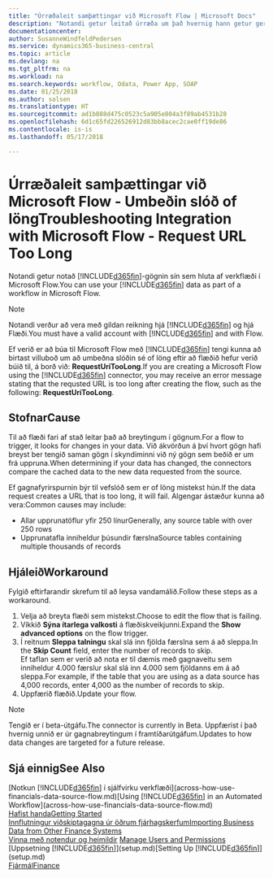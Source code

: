 ```yaml
---
title: "Úrræðaleit samþættingar við Microsoft Flow | Microsoft Docs"
description: "Notandi getur leitað úrræða um það hvernig hann getur gert Financials-gögnin sín aðgengileg sem gagnaveitu og tiltekið OData vefslóð úr vefþjónustunni til að búa til sjálfvirkt verkflæði."
documentationcenter: 
author: SusanneWindfeldPedersen
ms.service: dynamics365-business-central
ms.topic: article
ms.devlang: na
ms.tgt_pltfrm: na
ms.workload: na
ms.search.keywords: workflow, Odata, Power App, SOAP
ms.date: 01/25/2018
ms.author: solsen
ms.translationtype: HT
ms.sourcegitcommit: ad1b888d475c0523c5a905e804a3f89ab4531b28
ms.openlocfilehash: 6d1c65fd226526912d83bb8acec2cae0ff19de86
ms.contentlocale: is-is
ms.lasthandoff: 05/17/2018

---
```

# <a name="troubleshooting-integration-with-microsoft-flow---request-url-too-long"></a><span data-ttu-id="2e0f4-103">Úrræðaleit samþættingar við Microsoft Flow - Umbeðin slóð of löng</span><span class="sxs-lookup"><span data-stu-id="2e0f4-103">Troubleshooting Integration with Microsoft Flow - Request URL Too Long</span></span>
<span data-ttu-id="2e0f4-104">Notandi getur notað [!INCLUDE[d365fin](includes/d365fin_md.md)]-gögnin sín sem hluta af verkflæði í Microsoft Flow.</span><span class="sxs-lookup"><span data-stu-id="2e0f4-104">You can use your [!INCLUDE[d365fin](includes/d365fin_md.md)] data as part of a workflow in Microsoft Flow.</span></span>  

> [!NOTE]  
>   <span data-ttu-id="2e0f4-105">Notandi verður að vera með gildan reikning hjá [!INCLUDE[d365fin](includes/d365fin_md.md)] og hjá Flæði.</span><span class="sxs-lookup"><span data-stu-id="2e0f4-105">You must have a valid account with [!INCLUDE[d365fin](includes/d365fin_md.md)] and with Flow.</span></span>  

<span data-ttu-id="2e0f4-106">Ef verið er að búa til Microsoft Flow með [!INCLUDE[d365fin](includes/d365fin_md.md)] tengi kunna að birtast villuboð um að umbeðna slóðin sé of löng eftir að flæðið hefur verið búið til, á borð við: **RequestUriTooLong**.</span><span class="sxs-lookup"><span data-stu-id="2e0f4-106">If you are creating a Microsoft Flow using the [!INCLUDE[d365fin](includes/d365fin_md.md)] connector, you may receive an error message stating that the requsted URL is too long after creating the flow, such as the following: **RequestUriTooLong**.</span></span>

## <a name="cause"></a><span data-ttu-id="2e0f4-107">Stofnar</span><span class="sxs-lookup"><span data-stu-id="2e0f4-107">Cause</span></span>
<span data-ttu-id="2e0f4-108">Til að flæði fari af stað leitar það að breytingum í gögnum.</span><span class="sxs-lookup"><span data-stu-id="2e0f4-108">For a flow to trigger, it looks for changes in your data.</span></span> <span data-ttu-id="2e0f4-109">Við ákvörðun á því hvort gögn hafi breyst ber tengið saman gögn í skyndiminni við ný gögn sem beðið er um frá uppruna.</span><span class="sxs-lookup"><span data-stu-id="2e0f4-109">When determining if your data has changed, the connectors compare the cached data to the new data requested from the source.</span></span>  

<span data-ttu-id="2e0f4-110">Ef gagnafyrirspurnin býr til vefslóð sem er of löng mistekst hún.</span><span class="sxs-lookup"><span data-stu-id="2e0f4-110">If the data request creates a URL that is too long, it will fail.</span></span> <span data-ttu-id="2e0f4-111">Algengar ástæður kunna að vera:</span><span class="sxs-lookup"><span data-stu-id="2e0f4-111">Common causes may include:</span></span>
- <span data-ttu-id="2e0f4-112">Allar upprunatöflur yfir 250 línur</span><span class="sxs-lookup"><span data-stu-id="2e0f4-112">Generally, any source table with over 250 rows</span></span>
- <span data-ttu-id="2e0f4-113">Upprunatafla inniheldur þúsundir færslna</span><span class="sxs-lookup"><span data-stu-id="2e0f4-113">Source tables containing multiple thousands of records</span></span>

## <a name="workaround"></a><span data-ttu-id="2e0f4-114">Hjáleið</span><span class="sxs-lookup"><span data-stu-id="2e0f4-114">Workaround</span></span>
<span data-ttu-id="2e0f4-115">Fylgið eftirfarandir skrefum til að leysa vandamálið.</span><span class="sxs-lookup"><span data-stu-id="2e0f4-115">Follow these steps as a workaround.</span></span>
1. <span data-ttu-id="2e0f4-116">Velja að breyta flæði sem mistekst.</span><span class="sxs-lookup"><span data-stu-id="2e0f4-116">Choose to edit the flow that is failing.</span></span>
2. <span data-ttu-id="2e0f4-117">Víkkið **Sýna ítarlega valkosti** á flæðiskveikjunni.</span><span class="sxs-lookup"><span data-stu-id="2e0f4-117">Expand the **Show advanced options** on the flow trigger.</span></span>
3. <span data-ttu-id="2e0f4-118">Í reitnum **Sleppa talningu** skal slá inn fjölda færslna sem á að sleppa.</span><span class="sxs-lookup"><span data-stu-id="2e0f4-118">In the **Skip Count** field, enter the number of records to skip.</span></span>  
<span data-ttu-id="2e0f4-119">Ef taflan sem er verið að nota er til dæmis með gagnaveitu sem inniheldur 4.000 færslur skal slá inn 4.000 sem fjöldanns em á að sleppa.</span><span class="sxs-lookup"><span data-stu-id="2e0f4-119">For example, if the table that you are using as a data source has 4,000 records, enter 4,000 as the number of records to skip.</span></span>
4. <span data-ttu-id="2e0f4-120">Uppfærið flæðið.</span><span class="sxs-lookup"><span data-stu-id="2e0f4-120">Update your flow.</span></span>

> [!NOTE]  
> <span data-ttu-id="2e0f4-121">Tengið er í beta-útgáfu.</span><span class="sxs-lookup"><span data-stu-id="2e0f4-121">The connector is currently in Beta.</span></span> <span data-ttu-id="2e0f4-122">Uppfærist í það hvernig unnið er úr gagnabreytingum í framtíðarútgáfum.</span><span class="sxs-lookup"><span data-stu-id="2e0f4-122">Updates to how data changes are targeted for a future release.</span></span>


## <a name="see-also"></a><span data-ttu-id="2e0f4-123">Sjá einnig</span><span class="sxs-lookup"><span data-stu-id="2e0f4-123">See Also</span></span>
<span data-ttu-id="2e0f4-124">[Notkun [!INCLUDE[d365fin](includes/d365fin_md.md)] í sjálfvirku verkflæði](across-how-use-financials-data-source-flow.md)</span><span class="sxs-lookup"><span data-stu-id="2e0f4-124">[Using [!INCLUDE[d365fin](includes/d365fin_md.md)] in an Automated Workflow](across-how-use-financials-data-source-flow.md)</span></span>  
[<span data-ttu-id="2e0f4-125">Hafist handa</span><span class="sxs-lookup"><span data-stu-id="2e0f4-125">Getting Started</span></span>](product-get-started.md)  
[<span data-ttu-id="2e0f4-126">Innflutningur viðskiptagagna úr öðrum fjárhagskerfum</span><span class="sxs-lookup"><span data-stu-id="2e0f4-126">Importing Business Data from Other Finance Systems</span></span>](across-import-data-configuration-packages.md)  
<span data-ttu-id="2e0f4-127">[Vinna með notendur og heimildir](ui-how-users-permissions.md)  </span><span class="sxs-lookup"><span data-stu-id="2e0f4-127">[Manage Users and Permissions](ui-how-users-permissions.md)  </span></span>  
<span data-ttu-id="2e0f4-128">[Uppsetning [!INCLUDE[d365fin](includes/d365fin_md.md)]](setup.md)</span><span class="sxs-lookup"><span data-stu-id="2e0f4-128">[Setting Up [!INCLUDE[d365fin](includes/d365fin_md.md)]](setup.md)</span></span>  
[<span data-ttu-id="2e0f4-129">Fjármál</span><span class="sxs-lookup"><span data-stu-id="2e0f4-129">Finance</span></span>](finance.md)  

